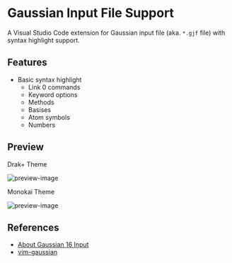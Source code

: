 # Gaussian Input File Support

A Visual Studio Code extension for Gaussian input file (aka. `*.gjf` file) with syntax highlight support.

## Features

- Basic syntax highlight
    - Link 0 commands
    - Keyword options
    - Methods
    - Basises
    - Atom symbols
    - Numbers

## Preview

Drak+ Theme

![preview-image](https://github.com/mizu-bai/VSCode-Gaussian-Input-File-Support/blob/main/assets/preview-drak-plus.png)

Monokai Theme

![preview-image](https://github.com/mizu-bai/VSCode-Gaussian-Input-File-Support/blob/main/assets/preview-monokai.png)

## References

- [About Gaussian 16 Input](https://gaussian.com/input/)
- [vim-gaussian](https://github.com/hessammehr/vim-gaussian)
